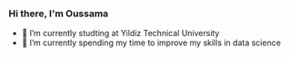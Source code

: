 ### Hi there, I'm Oussama

- 🔭 I’m currently studting at Yildiz Technical University
- 🌱 I’m currently spending my time to improve my skills in data science


